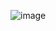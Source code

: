 ![image](https://user-images.githubusercontent.com/58178715/229360106-199a0fbb-4639-4b92-a6a2-87b7b40a2e68.png)
